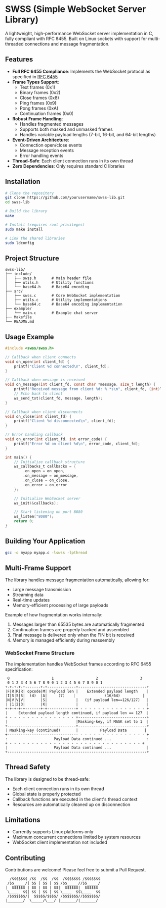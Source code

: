 # SWSS (Simple WebSocket Server Library)

A lightweight, high-performance WebSocket server implementation in C, fully compliant with RFC 6455. Built on Linux sockets with support for multi-threaded connections and message fragmentation.

## Features

- **Full RFC 6455 Compliance**: Implements the WebSocket protocol as specified in [RFC 6455](https://datatracker.ietf.org/doc/html/rfc6455)
- **Frame Types Support**:
  - Text frames (0x1)
  - Binary frames (0x2)
  - Close frames (0x8)
  - Ping frames (0x9)
  - Pong frames (0xA)
  - Continuation frames (0x0)
- **Robust Frame Handling**:
  - Handles fragmented messages
  - Supports both masked and unmasked frames
  - Handles variable payload lengths (7-bit, 16-bit, and 64-bit lengths)
- **Event-Driven Architecture**:
  - Connection open/close events
  - Message reception events
  - Error handling events
- **Thread-Safe**: Each client connection runs in its own thread
- **Zero Dependencies**: Only requires standard C libraries

## Installation

```bash
# Clone the repository
git clone https://github.com/yourusername/swss-lib.git
cd swss-lib

# Build the library
make

# Install (requires root privileges)
sudo make install

# Link the shared libraries
sudo ldconfig
```

## Project Structure

```
swss-lib/
├── include/
│   ├── swss.h       # Main header file
│   ├── utils.h      # Utility functions
│   └── base64.h     # Base64 encoding
├── src/
│   ├── swss.c       # Core WebSocket implementation
│   ├── utils.c      # Utility implementations
│   └── base64.c     # Base64 encoding implementation
├── example/
│   └── main.c       # Example chat server
├── Makefile
└── README.md
```

## Usage Example

```c
#include <swss/swss.h>

// Callback when client connects
void on_open(int client_fd) {
    printf("Client %d connected\n", client_fd);
}

// Callback when message is received
void on_message(int client_fd, const char *message, size_t length) {
    printf("Received message from client %d: %.*s\n", client_fd, (int)length, message);
    // Echo back to client
    ws_send_txt(client_fd, message, length);
}

// Callback when client disconnects
void on_close(int client_fd) {
    printf("Client %d disconnected\n", client_fd);
}

// Error handling callback
void on_error(int client_fd, int error_code) {
    printf("Error %d on client %d\n", error_code, client_fd);
}

int main() {
    // Initialize callback structure
    ws_callbacks_t callbacks = {
        .on_open = on_open,
        .on_message = on_message,
        .on_close = on_close,
        .on_error = on_error
    };

    // Initialize WebSocket server
    ws_init(&callbacks);

    // Start listening on port 8080
    ws_listen("8080");
    return 0;
}
```

## Building Your Application

```bash
gcc -o myapp myapp.c -lswss -lpthread
```

## Multi-Frame Support

The library handles message fragmentation automatically, allowing for:
- Large message transmission
- Streaming data
- Real-time updates
- Memory-efficient processing of large payloads

Example of how fragmentation works internally:
1. Messages larger than 65535 bytes are automatically fragmented
2. Continuation frames are properly tracked and assembled
3. Final message is delivered only when the FIN bit is received
4. Memory is managed efficiently during reassembly

### WebSocket Frame Structure

The implementation handles WebSocket frames according to RFC 6455 specification:

```
 0                   1                   2                   3
 0 1 2 3 4 5 6 7 8 9 0 1 2 3 4 5 6 7 8 9 0 1
+-+-+-+-+-------+-+-------------+-------------------------------+
|F|R|R|R| opcode|M| Payload len |    Extended payload length    |
|I|S|S|S|  (4)  |A|     (7)    |             (16/64)          |
|N|V|V|V|       |S|             |   (if payload len==126/127)   |
| |1|2|3|       |K|             |                               |
+-+-+-+-+-------+-+-------------+ - - - - - - - - - - - - - - - +
|     Extended payload length continued, if payload len == 127  |
+ - - - - - - - - - - - - - - - +-------------------------------+
|                               |Masking-key, if MASK set to 1  |
+-------------------------------+-------------------------------+
| Masking-key (continued)       |          Payload Data        |
+-------------------------------- - - - - - - - - - - - - - - - +
:                     Payload Data continued ...                :
+ - - - - - - - - - - - - - - - - - - - - - - - - - - - - - - +
|                     Payload Data continued ...                |
+---------------------------------------------------------------+
```


## Thread Safety

The library is designed to be thread-safe:
- Each client connection runs in its own thread
- Global state is properly protected
- Callback functions are executed in the client's thread context
- Resources are automatically cleaned up on disconnection

## Limitations

- Currently supports Linux platforms only
- Maximum concurrent connections limited by system resources
- WebSocket client implementation not included


## Contributing

Contributions are welcome! Please feel free to submit a Pull Request.


```
  /$$$$$$$ /$$  /$$  /$$  /$$$$$$$ /$$$$$$$
 /$$_____/| $$ | $$ | $$ /$$_____//$$_____/
|  $$$$$$ | $$ | $$ | $$|  $$$$$$|  $$$$$$ 
 \____  $$| $$ | $$ | $$ \____  $$\____  $$
 /$$$$$$$/|  $$$$$/$$$$/ /$$$$$$$//$$$$$$$/
|_______/  \_____/\___/ |_______/|_______/ 

 ```                         
